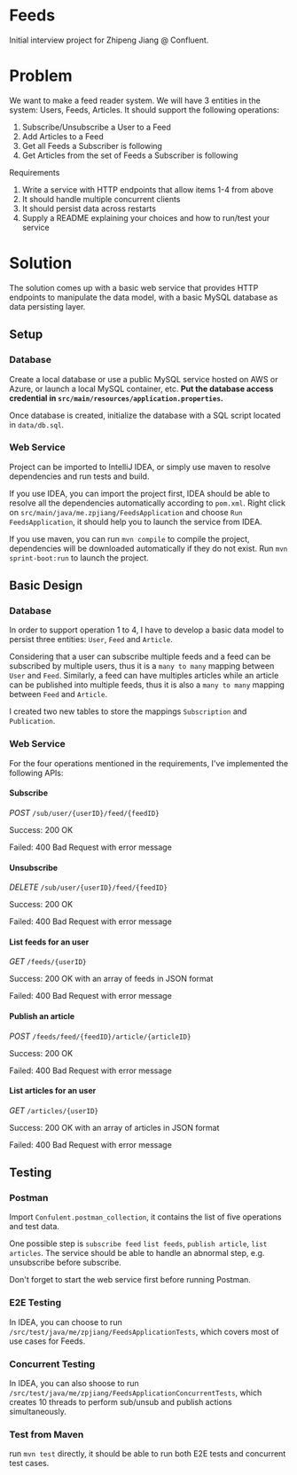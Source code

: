 Feeds
=====

Initial interview project for Zhipeng Jiang @ Confluent.

# Problem

We want to make a feed reader system. We will have 3 entities in the system: Users, Feeds, Articles. It should support the following operations:

1. Subscribe/Unsubscribe a User to a Feed
2. Add Articles to a Feed
3. Get all Feeds a Subscriber is following
4. Get Articles from the set of Feeds a Subscriber is following

Requirements

1. Write a service with HTTP endpoints that allow items 1-4 from above
2. It should handle multiple concurrent clients
3. It should persist data across restarts
4. Supply a README explaining your choices and how to run/test your service


# Solution

The solution comes up with a basic web service that provides HTTP endpoints to manipulate the data model, with a basic MySQL database as data persisting layer.
 
## Setup

### Database

Create a local database or use a public MySQL service hosted on AWS or Azure, or launch a local MySQL container, etc. **Put the database access credential in `src/main/resources/application.properties`.**

Once database is created, initialize the database with a SQL script located in `data/db.sql`.  

### Web Service

Project can be imported to IntelliJ IDEA, or simply use maven to resolve dependencies and run tests and build.

If you use IDEA, you can import the project first, IDEA should be able to resolve all the dependencies automatically according to `pom.xml`. Right click on `src/main/java/me.zpjiang/FeedsApplication` and choose `Run FeedsApplication`, it should help you to launch the service from IDEA.

If you use maven, you can run `mvn compile` to compile the project, dependencies will be downloaded automatically if they do not exist. Run `mvn sprint-boot:run` to launch the project.

## Basic Design

### Database

In order to support operation 1 to 4, I have to develop a basic data model to persist three entities: `User`, `Feed` and `Article`. 

Considering that a user can subscribe multiple feeds and a feed can be subscribed by multiple users, thus it is a `many to many` mapping between `User` and `Feed`. Similarly, a feed can have multiples articles while an article can be published into multiple feeds, thus it is also a `many to many` mapping between `Feed` and `Article`. 

I created two new tables to store the mappings `Subscription` and `Publication`.
  
### Web Service

For the four operations mentioned in the requirements, I've implemented the following APIs:

#### Subscribe

*POST* `/sub/user/{userID}/feed/{feedID}`

Success: 200 OK

Failed: 400 Bad Request with error message

#### Unsubscribe

*DELETE* `/sub/user/{userID}/feed/{feedID}`

Success: 200 OK

Failed: 400 Bad Request with error message

#### List feeds for an user

*GET* `/feeds/{userID}`

Success: 200 OK with an array of feeds in JSON format

Failed: 400 Bad Request with error message

#### Publish an article

*POST* `/feeds/feed/{feedID}/article/{articleID}`

Success: 200 OK

Failed: 400 Bad Request with error message

#### List articles for an user

*GET* `/articles/{userID}`

Success: 200 OK with an array of articles in JSON format

Failed: 400 Bad Request with error message

## Testing

### Postman

Import `Confulent.postman_collection`, it contains the list of five operations and test data. 

One possible step is `subscribe feed` `list feeds`, `publish article`, `list articles`. The service should be able to handle an abnormal step, e.g. unsubscribe before subscribe.

Don't forget to start the web service first before running Postman.

### E2E Testing

In IDEA, you can choose to run `/src/test/java/me/zpjiang/FeedsApplicationTests`, which covers most of use cases for Feeds. 
 
### Concurrent Testing

In IDEA, you can also shoose to run `/src/test/java/me/zpjiang/FeedsApplicationConcurrentTests`, which creates 10 threads to perform sub/unsub and publish actions simultaneously.

### Test from Maven

run `mvn test` directly, it should be able to run both E2E tests and concurrent test cases.
